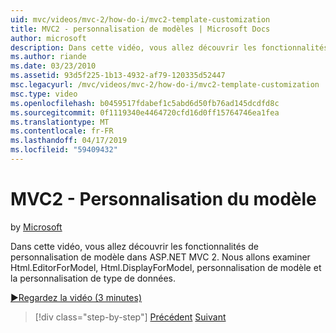 ```yaml
---
uid: mvc/videos/mvc-2/how-do-i/mvc2-template-customization
title: MVC2 - personnalisation de modèles | Microsoft Docs
author: microsoft
description: Dans cette vidéo, vous allez découvrir les fonctionnalités de personnalisation de modèle dans ASP.NET MVC 2. Nous allons examiner Html.EditorForModel, Html.DisplayForModel, liste de modèles de modèle...
ms.author: riande
ms.date: 03/23/2010
ms.assetid: 93d5f225-1b13-4932-af79-120335d52447
msc.legacyurl: /mvc/videos/mvc-2/how-do-i/mvc2-template-customization
msc.type: video
ms.openlocfilehash: b0459517fdabef1c5abd6d50fb76ad145dcdfd8c
ms.sourcegitcommit: 0f1119340e4464720cfd16d0ff15764746ea1fea
ms.translationtype: MT
ms.contentlocale: fr-FR
ms.lasthandoff: 04/17/2019
ms.locfileid: "59409432"
---
```

# <a name="mvc2---template-customization"></a>MVC2 - Personnalisation du modèle

by [Microsoft](https://github.com/microsoft)

Dans cette vidéo, vous allez découvrir les fonctionnalités de personnalisation de modèle dans ASP.NET MVC 2. Nous allons examiner Html.EditorForModel, Html.DisplayForModel, personnalisation de modèle et la personnalisation de type de données.

[&#9654;Regardez la vidéo (3 minutes)](https://channel9.msdn.com/Blogs/ASP-NET-Site-Videos/mvc2-template-customization)

> [!div class="step-by-step"]
> [Précédent](mvc2-model-validation.md)
> [Suivant](aspnet-mvc-2-areas.md)
